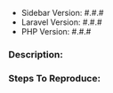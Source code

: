 - Sidebar Version: #.#.#
- Laravel Version: #.#.#
- PHP Version: #.#.#

### Description:

### Steps To Reproduce:
